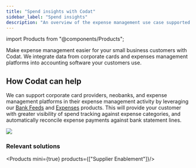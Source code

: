 ```yaml
---
title: "Spend insights with Codat"
sidebar_label: "Spend insights"
description: "An overview of the expense management use case supported by Codat"
---
```

import Products from "@components/Products";

Make expense management easier for your small business customers with Codat. We integrate data from corporate cards and expenses management platforms into accounting software your customers use.

## How Codat can help

We can support corporate card providers, neobanks, and expense management platforms in their expense management activity by leveraging our [Bank Feeds](/bank-feeds/overview) and [Expenses](/expenses/overview) products. This will provide your customer with greater visibility of spend tracking against expense categories, and automatically reconcile expense payments against bank statement lines.

![](/img/use-cases/summary-pages/795ecc39-managing-expenses.png)

### Relevant solutions

<Products mini={true} products={["Supplier Enablement"]}/>